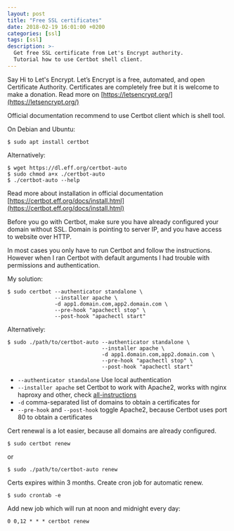 ```yaml
---
layout: post
title: "Free SSL certificates"
date: 2018-02-19 16:01:00 +0200
categories: [ssl]
tags: [ssl]
description: >-
  Get free SSL certificate from Let's Encrypt authority.
  Tutorial how to use Certbot shell client.
---
```


Say Hi to Let's Encrypt.
Let’s Encrypt is a free, automated, and open Certificate Authority.
Certificates are completely free but it is welcome to make a donation.
Read more on [https://letsencrypt.org/](https://letsencrypt.org/)

Official documentation recommend to use Certbot client which is shell tool.

On Debian and Ubuntu:

```console
$ sudo apt install certbot
```

Alternatively:

```console
$ wget https://dl.eff.org/certbot-auto
$ sudo chmod a+x ./certbot-auto
$ ./certbot-auto --help
```

Read more about installation in official documentation [https://certbot.eff.org/docs/install.html](https://certbot.eff.org/docs/install.html)

Before you go with Certbot, make sure you have already configured your domain without SSL.
Domain is pointing to server IP, and you have access to website over HTTP.

In most cases you only have to run Certbot and follow the instructions.
However when I ran Certbot with default arguments I had trouble with permissions and authentication.

My solution:

```console
$ sudo certbot --authenticator standalone \
               --installer apache \
               -d app1.domain.com,app2.domain.com \
               --pre-hook "apachectl stop" \
               --post-hook "apachectl start"
```

Alternatively:

```console
$ sudo ./path/to/certbot-auto --authenticator standalone \
                              --installer apache \
                              -d app1.domain.com,app2.domain.com \
                              --pre-hook "apachectl stop" \
                              --post-hook "apachectl start"
```

* `--authenticator standalone` Use local authentication
* `--installer apache` set Certbot to work with Apache2, works with nginx haproxy and other, check [all-instructions](https://certbot.eff.org/all-instructions/)
* `-d` comma-separated list of domains to obtain a certificates for
* `--pre-hook` and `--post-hook` toggle Apache2, because Certbot uses port 80 to obtain a certificates

Cert renewal is a lot easier, because all domains are already configured.

```console
$ sudo certbot renew
```

or

```console
$ sudo ./path/to/certbot-auto renew
```

Certs expires within 3 months. Create cron job for automatic renew.

```console
$ sudo crontab -e
```

Add new job which will run at noon and midnight every day:

```
0 0,12 * * * certbot renew
```
